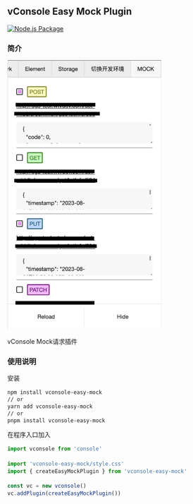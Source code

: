 ## vConsole Easy Mock Plugin

[![Node.js Package](https://github.com/EduarteXD/vconsole-mock-xhr/actions/workflows/npm-publish.yml/badge.svg)](https://github.com/EduarteXD/vconsole-mock-xhr/actions/workflows/npm-publish.yml)

### 简介

<img src="image.png" style="width: 350px">

vConsole Mock请求插件

### 使用说明

安装

```shell
npm install vconsole-easy-mock
// or
yarn add vconsole-easy-mock
// or
pnpm install vconsole-easy-mock
```

在程序入口加入

```typescript
import vconsole from 'console'

import 'vconsole-easy-mock/style.css'
import { createEasyMockPlugin } from 'vconsole-easy-mock'

const vc = new vconsole()
vc.addPlugin(createEasyMockPlugin())
```
